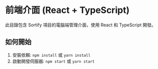 # 前端介面 (React + TypeScript)

此目錄包含 Sortify 項目的電腦端管理介面，使用 React 和 TypeScript 開發。

## 如何開始
 
1.  安裝依賴: `npm install` 或 `yarn install`
2.  啟動開發伺服器: `npm start` 或 `yarn start` 